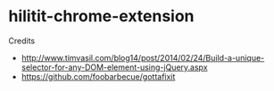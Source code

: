 # hilitit-chrome-extension




Credits

 * http://www.timvasil.com/blog14/post/2014/02/24/Build-a-unique-selector-for-any-DOM-element-using-jQuery.aspx
 * https://github.com/foobarbecue/gottafixit
